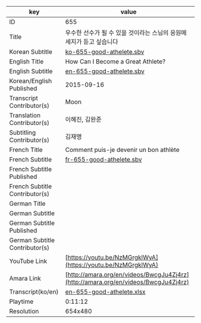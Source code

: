 |  key  |  value  |
|-------|---------|
| ID            | 655 |
| Title         | 우수한 선수가 될 수 있을 것이라는 스님의 응원메세지가 듣고 싶습니다 |
| Korean Subtitle | [ko-655-good-athelete.sbv](https://github.com/jungtosociety/dharma-qna/raw/master/sub/655/ko-655-good-athelete.sbv) |
| English Title | How Can I Become a Great Athlete? |
| English Subtitle | [en-655-good-athelete.sbv](https://github.com/jungtosociety/dharma-qna/raw/master/sub/655/en-655-good-athelete.sbv) |
| Korean/English Published     | 2015-09-16 |
| Transcript Contributor(s)   | Moon |
| Translation Contributor(s)   | 이혜진, 김완준 |
| Subtitling Contributor(s)   | 김재명 |
| French Title | Comment puis-je devenir un bon athlète |
| French Subtitle | [fr-655-good-athelete.sbv](https://github.com/jungtosociety/dharma-qna/raw/master/sub/655/fr-655-good-athelete.sbv) |
| French Subtitle Published |  |
| French Subtitle Contributor(s) |  |
| German Title |  |
| German Subtitle |  |
| German Subtitle Published |  |
| German Subtitle Contributor(s) |  |
| YouTube Link  | [https://youtu.be/NzMGrgklWyA](https://youtu.be/NzMGrgklWyA) |
| Amara Link    | [http://amara.org/en/videos/BwcgJu4Zj4rz](http://amara.org/en/videos/BwcgJu4Zj4rz) |
| Transcript(ko/en) | [en-655-good-athelete.xlsx](https://github.com/jungtosociety/dharma-qna/raw/master/sub/655/en-655-good-athelete.xlsx) |
| Playtime | 0:11:12 |
| Resolution | 654x480|
